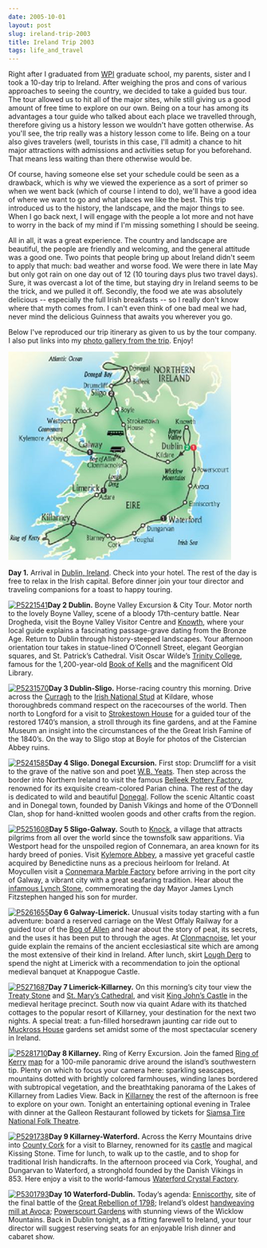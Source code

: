 ```yaml
---
date: 2005-10-01
layout: post
slug: ireland-trip-2003
title: Ireland Trip 2003
tags: life_and_travel
---
```


Right after I graduated from [WPI](http://www.wpi.edu) graduate school, my parents, sister and I took a 10-day trip to Ireland. After weighing the pros and cons of various approaches to seeing the country, we decided to take a guided bus tour. The tour allowed us to hit all of the major sites, while still giving us a good amount of free time to explore on our own. Being on a tour has among its advantages a tour guide who talked about each place we travelled through, therefore giving us a history lesson we wouldn't have gotten otherwise. As you'll see, the trip really was a history lesson come to life. Being on a tour also gives travelers (well, tourists in this case, I'll admit) a chance to hit major attractions with admissions and activities setup for you beforehand. That means less waiting than there otherwise would be.

Of course, having someone else set your schedule could be seen as a drawback, which is why we viewed the experience as a sort of primer so when we went back (which of course I intend to do), we'll have a good idea of where we want to go and what places we like the best. This trip introduced us to the history, the landscape, and the major things to see. When I go back next, I will engage with the people a lot more and not have to worry in the back of my mind if I'm missing something I should be seeing.

All in all, it was a great experience. The country and landscape are beautiful, the people are friendly and welcoming, and the general attitude was a good one. Two points that people bring up about Ireland didn't seem to apply that much: bad weather and worse food. We were there in late May but only got rain on one day out of 12 (10 touring days plus two travel days). Sure, it was overcast a lot of the time, but staying dry in Ireland seems to be the trick, and we pulled it off. Secondly, the food we ate was absolutely delicious -- especially the full Irish breakfasts -- so I really don't know where that myth comes from. I can't even think of one bad meal we had, never mind the delicious Guinness that awaits you wherever you go.

Below I've reproduced our trip itinerary as given to us by the tour company. I also put links into my [photo gallery from the trip](http://www.flickr.com/photos/geldmacher/sets/72157594570197409/). Enjoy!

![](/images/GH-2003-big.jpg)

**Day 1.** Arrival in [Dublin, Ireland](http://en.wikipedia.org/wiki/Dublin). Check into your hotel. The rest of the day is free to relax in the Irish capital. Before dinner join your tour director and traveling companions for a toast to happy touring.

[![P5221541](http://farm1.static.flickr.com/151/410671741_eb51913f1a_t.jpg)](http://www.flickr.com/photos/geldmacher/410671741/)**Day 2 Dublin.** Boyne Valley Excursion & City Tour. Motor north to the lovely Boyne Valley, scene of a bloody 17th-century battle. Near Drogheda, visit the Boyne Valley Visitor Centre and [Knowth](http://www.knowth.com/), where your local guide explains a fascinating passage-grave dating from the Bronze Age. Return to Dublin through history-steeped landscapes. Your afternoon orientation tour takes in statue-lined O’Connell Street, elegant Georgian squares, and St. Patrick’s Cathedral. Visit Oscar Wilde’s [Trinity College](http://www.trincoll.edu/), famous for the 1,200-year-old [Book of Kells](http://en.wikipedia.org/wiki/Book_of_kells) and the magnificent Old Library.

[![P5231570](http://farm1.static.flickr.com/125/410674243_7194d42502_t.jpg)](http://www.flickr.com/photos/geldmacher/410674243/)**Day 3 Dublin-Sligo.** Horse-racing country this morning. Drive across the [Curragh](http://en.wikipedia.org/wiki/Curragh) to the [Irish National Stud](http://www.irish-national-stud.ie/) at Kildare, whose thoroughbreds command respect on the racecourses of the world. Then north to Longford for a visit to [Strokestown House](http://www.oca.ie/heritage/strokeshouse.htm) for a guided tour of the restored 1740’s mansion, a stroll through its fine gardens, and at the Famine Museum an insight into the circumstances of the the Great Irish Famine of the 1840’s. On the way to Sligo stop at Boyle for photos of the Cistercian Abbey ruins.

[![P5241585](http://farm1.static.flickr.com/163/410675839_edc392173e_t.jpg)](http://www.flickr.com/photos/geldmacher/410675839/)**Day 4 Sligo. Donegal Excursion.** First stop: Drumcliff for a visit to the grave of the native son and poet [W.B. Yeats](http://en.wikipedia.org/wiki/W._B._Yeats). Then step across the border into Northern Ireland to visit the famous [Belleek Pottery Factory](http://www.belleek.ie/), renowned for its exquisite cream-colored Parian china. The rest of the day is dedicated to wild and beautiful [Donegal](http://en.wikipedia.org/wiki/Donegal). Follow the scenic Altantic coast and in Donegal town, founded by Danish Vikings and home of the O’Donnell Clan, shop for hand-knitted woolen goods and other crafts from the region.

[![P5251608](http://farm1.static.flickr.com/184/410677216_ec33f89766_t.jpg)](http://www.flickr.com/photos/geldmacher/410677216/)**Day 5 Sligo-Galway.** South to [Knock](http://www.knock-shrine.ie/), a village that attracts pilgrims from all over the world since the townsfolk saw apparitions. Via Westport head for the unspoiled region of Connemara, an area known for its hardy breed of ponies. Visit [Kylemore Abbey](http://www.kylemoreabbey.com/), a massive yet graceful castle acquired by Benedictine nuns as a precious heirloom for Ireland. At Moycullen visit a [Connemara Marble Factory](http://www.connemaramarble.com/) before arriving in the port city of Galway, a vibrant city with a great seafaring tradition. Hear about the [infamous Lynch Stone](http://groups.msn.com/TheAthyFamilyofGalway/thelynchfamily.msnw), commemorating the day Mayor James Lynch Fitzstephen hanged his son for murder.

[![P5261655](http://farm1.static.flickr.com/149/410679516_9c9508b53b_t.jpg)](http://www.flickr.com/photos/geldmacher/410679516/)**Day 6 Galway-Limerick.** Unusual visits today starting with a fun adventure: board a reserved carriage on the West Offaly Railway for a guided tour of the [Bog of Allen](http://www.ipcc.ie/BOAsurvey1.html) and hear about the story of peat, its secrets, and the uses it has been put to through the ages. At [Clonmacnoise](http://www.iol.ie/~mcgibbon/clon/), let your guide explain the remains of the ancient ecclesiastical site which are among the most extensive of their kind in Ireland. After lunch, skirt [Lough Derg](http://en.wikipedia.org/wiki/Lough_Derg_%28Munster%29) to spend the night at Limerick with a recommendation to join the optional medieval banquet at Knappogue Castle.

[![P5271687](http://farm1.static.flickr.com/168/410681946_bb8bc4f690_t.jpg)](http://www.flickr.com/photos/geldmacher/410681946/)**Day 7 Limerick-Killarney.** On this morning’s city tour view the [Treaty Stone](http://indigo.ie/~wildgees/stone.htm) and [St. Mary’s Cathedral](http://www.cathedral.limerick.anglican.org/), and visit [King John’s Castle](http://www.teachnet.ie/mmorrin/castle/attract.htm) in the medieval heritage precinct. South now via quaint Adare with its thatched cottages to the popular resort of Killarney, your destination for the next two nights. A special treat: a fun-filled horsedrawn jaunting car ride out to [Muckross House](http://www.muckross-house.ie/) gardens set amidst some of the most spectacular scenery in Ireland.

[![P5281710](http://farm1.static.flickr.com/171/410682906_94badf8f70_t.jpg)](http://www.flickr.com/photos/geldmacher/410682906/)**Day 8 Killarney.** Ring of Kerry Excursion. Join the famed [Ring of Kerry](http://www.ringofkerrytourism.com/) [map](http://www.ringofkerrytourism.com/kerrymap.html) for a 100-mile panoramic drive around the island’s southwestern tip. Plenty on which to focus your camera here: sparkling seascapes, mountains dotted with brightly colored farmhouses, winding lanes bordered with subtropical vegetation, and the breathtaking panorama of the Lakes of Killarney from Ladies View. Back in [Killarney](http://www.killarneyonline.ie/) the rest of the afternoon is free to explore on your own. Tonight an entertaining optional evening in Tralee with dinner at the Galleon Restaurant followed by tickets for [Siamsa Tire National Folk Theatre](http://www.siamsatire.com/about.html).

[![P5291738](http://farm1.static.flickr.com/157/410684877_4070a8981a_t.jpg)](http://www.flickr.com/photos/geldmacher/410684877/)**Day 9 Killarney-Waterford.** Across the Kerry Mountains drive into [County Cork](http://www.county-cork.com/) for a visit to Blarney, renowned for its [castle](http://www.blarneycastle.ie/) and magical Kissing Stone. Time for lunch, to walk up to the castle, and to shop for traditional Irish handicrafts. In the afternoon proceed via Cork, Youghal, and Dungarvan to Waterford, a stronghold founded by the Danish Vikings in 853. Here enjoy a visit to the world-famous [Waterford Crystal Factory](http://www.waterfordvisitorcentre.com/).

[![P5301793](http://farm1.static.flickr.com/175/410687468_44ce83b488_t.jpg)](http://www.flickr.com/photos/geldmacher/410687468/)**Day 10 Waterford-Dublin.** Today’s agenda: [Enniscorthy](http://en.wikipedia.org/wiki/Enniscorthy), site of the final battle of the [Great Rebellion of 1798](http://en.wikipedia.org/wiki/1798_rebellion); Ireland’s oldest [handweaving mill at Avoca](http://www.avoca.ie/home.shtml?product_id=default); [Powerscourt Gardens](http://www.powerscourt.ie/) with stunning views of the Wicklow Mountains. Back in Dublin tonight, as a fitting farewell to Ireland, your tour director will suggest reserving seats for an enjoyable Irish dinner and cabaret show.
